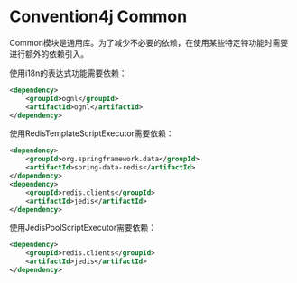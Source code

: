 # Convention4j Common

Common模块是通用库。为了减少不必要的依赖，在使用某些特定特功能时需要进行额外的依赖引入。



使用i18n的表达式功能需要依赖：

```xml
<dependency>
    <groupId>ognl</groupId>
    <artifactId>ognl</artifactId>
</dependency>
```



使用RedisTemplateScriptExecutor需要依赖：

```xml
<dependency>
    <groupId>org.springframework.data</groupId>
    <artifactId>spring-data-redis</artifactId>
</dependency>
<dependency>
    <groupId>redis.clients</groupId>
    <artifactId>jedis</artifactId>
</dependency>
```



使用JedisPoolScriptExecutor需要依赖：

```xml
<dependency>
    <groupId>redis.clients</groupId>
    <artifactId>jedis</artifactId>
</dependency>
```
